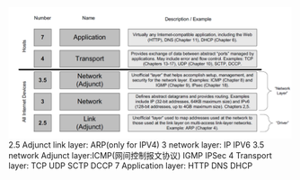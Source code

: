 ![TCP/IP Model](layers.png "eav table design")
2.5 Adjunct link layer:
 ARP(only for IPV4)
3 network layer: IP IPV6
3.5 network Adjunct layer:ICMP(网间控制报文协议) IGMP IPSec
4 Transport layer: TCP UDP SCTP DCCP
7 Application layer: HTTP DNS DHCP

